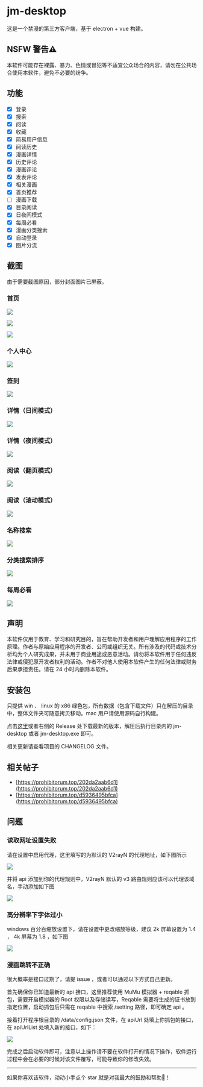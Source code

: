 # jm-desktop

这是一个禁漫的第三方客户端，基于 electron + vue 构建。

## NSFW 警告⚠

本软件可能存在裸露、暴力、色情或冒犯等不适宜公众场合的内容，请勿在公共场合使用本软件，避免不必要的纷争。

## 功能

- [x] 登录
- [x] 搜索
- [x] 阅读
- [x] 收藏
- [x] 简易用户信息
- [x] 阅读历史
- [x] 漫画详情
- [x] 历史评论
- [x] 漫画评论
- [x] 发表评论
- [x] 相关漫画
- [x] 首页推荐
- [ ] 漫画下载
- [x] 目录阅读
- [x] 日夜间模式
- [x] 每周必看
- [x] 漫画分类搜索
- [x] 自动登录
- [x] 图片分流

## 截图

由于需要截图原因，部分封面图片已屏蔽。

### 首页
![](./readme-assets/首页1.png)

![](./readme-assets/首页2.png)

![](./readme-assets/首页3.png)

### 个人中心

![](./readme-assets/个人中心.png)

### 签到

![](./readme-assets/签到页.png)

### 详情（日间模式）

![](./readme-assets/详情页（日间模式）.png)

### 详情（夜间模式）

![](./readme-assets/详情页（夜间模式）.png)

### 阅读（翻页模式）

![](./readme-assets/阅读（翻页模式）.png)

### 阅读（滚动模式）

![](./readme-assets/阅读（滚动模式）.png)

### 名称搜索

![](./readme-assets/搜索页.png)

### 分类搜索排序

![](./readme-assets/分类搜索.png)

### 每周必看

![](./readme-assets/每周必看.png)

## 声明

本软件仅用于教育、学习和研究目的，旨在帮助开发者和用户理解应用程序的工作原理。作者与原始应用程序的开发者、公司或组织无关。所有涉及的代码或技术分析均为个人研究成果，并未用于商业用途或恶意活动。请勿将本软件用于任何违反法律或侵犯原开发者权利的活动。作者不对他人使用本软件产生的任何法律或财务后果承担责任。请在 24 小时内删除本软件。

## 安装包

只提供 win 、 linux 的 x86 绿色包，所有数据（包含下载文件）只在解压的目录中，整体文件夹可随意拷贝移动。mac 用户请使用源码自行构建。

点击[这里](https://github.com/Dedicatus546/jm-desktop/releases)或者右侧的 Release 处下载最新的版本，解压后执行目录内的 jm-desktop 或者 jm-desktop.exe 即可。

相关更新请查看项目的 CHANGELOG 文件。

## 相关帖子

- [https://prohibitorum.top/202da2aab6d1](https://prohibitorum.top/202da2aab6d1)
- [https://prohibitorum.top/d5936495bfca](https://prohibitorum.top/d5936495bfca)

## 问题

### 读取网址设置失败

请在设置中启用代理，这里填写的为默认的 V2rayN 的代理地址，如下图所示

![](./readme-assets/启用代理.png)

并将 api 添加到你的代理规则中，V2rayN 默认的 v3 路由规则应该可以代理该域名，手动添加如下图

![](./readme-assets/V2rayN添加代理.png)

### 高分辨率下字体过小

windows 百分百缩放设置下，请在设置中更改缩放等级，建议 2k 屏幕设置为 1.4 ， 4k 屏幕为 1.8 ，如下图

![](./readme-assets/设置缩放等级.png)

### 漫画跳转不正确

很大概率是接口过期了，请提 issue ，或者可以通过以下方式自己更新。

首先确保你已知道最新的 api 接口，这里推荐使用 MuMu 模拟器 + reqable 抓包，需要开启模拟器的 Root 权限以及存储读写，Reqable 需要将生成的证书放到指定位置，启动抓包后只需在 reqable 中搜索 /setting 路径，即可确定 api 。

接着打开程序根目录的 /data/config.json 文件，在 apiUrl 处填上你抓包的接口，在 apiUrlList 处填入新的接口，如下：

![](./readme-assets/更新api.png)

完成之后启动软件即可，注意以上操作请不要在软件打开的情况下操作，软件运行过程中会在必要的时候对该文件覆写，可能导致你的修改失效。

---

如果你喜欢该软件，动动小手点个 star 就是对我最大的鼓励和帮助🙇‍！